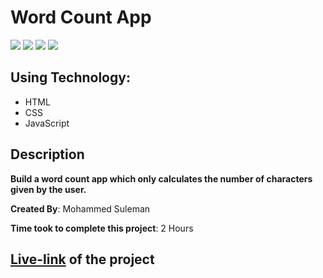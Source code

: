 # Word Count App

![](https://img.shields.io/badge/-HTML-orange)
![](https://img.shields.io/badge/-CSS-green)
![](https://img.shields.io/badge/-JAVASCRIPT-yellowgreen)
![](https://img.shields.io/badge/-NETLIFY-yellow)

## Using Technology:

- HTML
- CSS
- JavaScript

## Description

**Build a word count app which only calculates the number of characters given by the user.**

**Created By**: Mohammed Suleman

**Time took to complete this project**: 2 Hours

## [**Live-link**](https://word-count-program.netlify.app/) of the project
